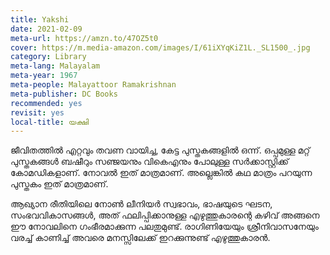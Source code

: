 ```yaml
---
title: Yakshi
date: 2021-02-09
meta-url: https://amzn.to/47OZ5t0
cover: https://m.media-amazon.com/images/I/61iXYqKiZ1L._SL1500_.jpg
category: Library
meta-lang: Malayalam
meta-year: 1967
meta-people: Malayattoor Ramakrishnan
meta-publisher: DC Books
recommended: yes
revisit: yes
local-title: യക്ഷി
---
```


ജീവിതത്തിൽ എറ്റവും തവണ വായിച്ച, കേട്ട പുസ്തകങ്ങളിൽ ഒന്ന്. ഒപ്പമുള്ള മറ്റ് പുസ്തകങ്ങൾ ബഷീറും സഞ്ജയനും വികെഎനും പോലുള്ള സർക്കാസ്റ്റിക്ക് കോമഡികളാണ്. നോവൽ ഇത് മാത്രമാണ്. അല്ലെങ്കിൽ കഥ മാത്രം പറയുന്ന പുസ്തകം ഇത് മാത്രമാണ്. 

ആഖ്യാന രീതിയിലെ നോൺ ലീനിയർ സ്വഭാവം, ഭാഷയുടെ ഘടന, സംഭവവികാസങ്ങൾ, അത് ഫലിപ്പിക്കാനുള്ള എഴുത്തുകാരന്റെ കഴിവ് അങ്ങനെ ഈ നോവലിനെ ഗംഭീരമാക്കുന്ന പലതുമുണ്ട്. രാഗിണിയേയും ശ്രീനിവാസനേയും വരച്ച് കാണിച്ച് അവരെ മനസ്സിലേക്ക് ഇറക്കുന്നുണ്ട് എഴുത്തുകാരൻ.
